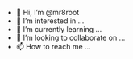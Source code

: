 - 👋 Hi, I’m @mr8root
- 👀 I’m interested in ...
- 🌱 I’m currently learning ...
- 💞️ I’m looking to collaborate on ...
- 📫 How to reach me ...

<!---
mr8root/mr8root is a ✨ special ✨ repository because its `README.md` (this file) appears on your GitHub profile.
You can click the Preview link to take a look at your changes.
--->
